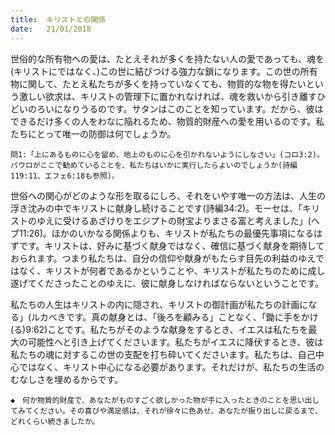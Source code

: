 ```yaml
---
title:  キリストとの関係
date:   21/01/2018
---
```


世俗的な所有物への愛は、たとえそれが多くを持たない人の愛であっても、魂を(キリストにではなく、)この世に結びつける強力な鎖になります。この世の所有物に関して、たとえ私たちが多くを持っていなくても、物質的な物を得たいという激しい欲求は、キリストの管理下に置かれなければ、魂を救いから引き離すひどいのろいになりうるのです。サタンはこのことを知っています。だから、彼はできるだけ多くの人をわなに陥れるため、物質的財産への愛を用いるのです。私たちにとって唯一の防御は何でしょうか。

`問1:「上にあるものに心を留め、地上のものに心を引かれないようにしなさい」(コロ3:2)。パウロがここで勧めていることを、私たちはいかに実行したらよいのでしょうか(詩編119:11、エフェ6:18も参照)。`

世俗への関心がどのような形を取るにしろ、それをいやす唯一の方法は、人生の浮き沈みの中でキリストに献身し続けることです(詩編34:2)。モーセは、「キリストのゆえに受けるあざけりをエジプトの財宝よりまさる富と考えました」(ヘブ11:26)。ほかのいかなる関係よりも、キリストが私たちの最優先事項になるはずです。キリストは、好みに基づく献身ではなく、確信に基づく献身を期待しておられます。つまり私たちは、自分の信仰や献身がもたらす目先の利益のゆえではなく、キリストが何者であるかということや、キリストが私たちのために成し遂げてくださったことのゆえに、彼に献身しなければならないということです。

私たちの人生はキリストの内に隠され、キリストの御計画が私たちの計画になる」(ルカべきです。真の献身とは、「後ろを顧みる」ことなく、「鋤に手をかけ(る)9:62)ことです。私たちがそのような献身をするとき、イエスは私たちを最大の可能性へと引き上げてくださいます。私たちがイエスに降伏するとき、彼は私たちの魂に対するこの世の支配を打ち砕いてくださいます。私たちは、自己中心ではなく、キリスト中心になる必要があります。それだけが、私たちの生活のむなしさを埋めるからです。

`◆　何か物質的財産で、あなたがものすごく欲しかった物が手に入ったときのことを思い出してみてください。その喜びや満足感は、それが徐々に色あせ、あなたが振り出しに戻るまで、どれくらい続きましたか。`
